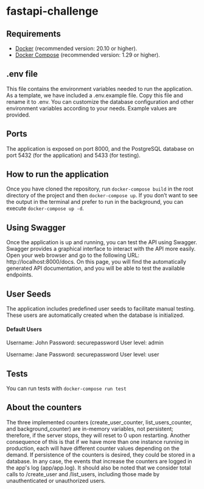 # fastapi-challenge

## Requirements

- [Docker](https://www.docker.com/) (recommended version: 20.10 or higher).
- [Docker Compose](https://docs.docker.com/compose/) (recommended version: 1.29 or higher).

## .env file

This file contains the environment variables needed to run the application. As a template, we have included a .env.example file. Copy this file and rename it to .env. You can customize the database configuration and other environment variables according to your needs. Example values are provided.

## Ports

The application is exposed on port 8000, and the PostgreSQL database on port 5432 (for the application) and 5433 (for testing).

## How to run the application

Once you have cloned the repository, run `docker-compose build` in the root directory of the project and then `docker-compose up`. If you don’t want to see the output in the terminal and prefer to run in the background, you can execute `docker-compose up -d`.

## Using Swagger

Once the application is up and running, you can test the API using Swagger. Swagger provides a graphical interface to interact with the API more easily.
Open your web browser and go to the following URL: http://localhost:8000/docs. On this page, you will find the automatically generated API documentation, and you will be able to test the available endpoints.

## User Seeds

The application includes predefined user seeds to facilitate manual testing. These users are automatically created when the database is initialized.

#### Default Users

Username: John
Password: securepassword
User level: admin

Username: Jane
Password: securepassword
User level: user

## Tests

You can run tests with `docker-compose run test`


## About the counters

The three implemented counters (create_user_counter, list_users_counter, and background_counter) are in-memory variables, not persistent; therefore, if the server stops, they will reset to 0 upon restarting. Another consequence of this is that if we have more than one instance running in production, each will have different counter values depending on the demand. If persistence of the counters is desired, they could be stored in a database. In any case, the events that increase the counters are logged in the app's log (app/app.log). 
It should also be noted that we consider total calls to /create_user and /list_users, including those made by unauthenticated or unauthorized users.